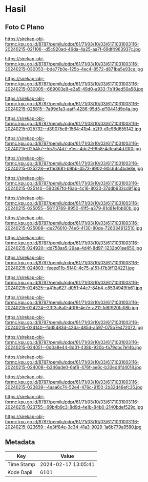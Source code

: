 # Hasil

## Foto C Plano

https://sirekap-obj-formc.kpu.go.id/8787/pemilu/pdpr/61/71/03/10/03/6171031003116-20240215-021108--d5c920ad-46da-4a25-aa7f-69df4963937c.jpg

https://sirekap-obj-formc.kpu.go.id/8787/pemilu/pdpr/61/71/03/10/03/6171031003116-20240215-030053--bde77b0e-125b-4ec4-8572-d871ba5e93ce.jpg

https://sirekap-obj-formc.kpu.go.id/8787/pemilu/pdpr/61/71/03/10/03/6171031003116-20240215-030005--669003e9-e3a5-49d0-a933-7b1f9ed50a58.jpg

https://sirekap-obj-formc.kpu.go.id/8787/pemilu/pdpr/61/71/03/10/03/6171031003116-20240215-025815--7a99d1a3-aaff-4286-95d5-ef10441d9c4a.jpg

https://sirekap-obj-formc.kpu.go.id/8787/pemilu/pdpr/61/71/03/10/03/6171031003116-20240215-025732--d39075e8-1564-41b4-b2f9-d1e96d655142.jpg

https://sirekap-obj-formc.kpu.go.id/8787/pemilu/pdpr/61/71/03/10/03/6171031003116-20240215-025457--557574d7-e1ec-4dc2-9958-4a1ea54d70f0.jpg

https://sirekap-obj-formc.kpu.go.id/8787/pemilu/pdpr/61/71/03/10/03/6171031003116-20240215-025228--e11e3681-b9bb-4573-9902-90c64c4bde8e.jpg

https://sirekap-obj-formc.kpu.go.id/8787/pemilu/pdpr/61/71/03/10/03/6171031003116-20240215-025140--590367fd-f6ab-4c16-8033-37ddb933cd9f.jpg

https://sirekap-obj-formc.kpu.go.id/8787/pemilu/pdpr/61/71/03/10/03/6171031003116-20240215-025055--56113769-8950-41f5-a379-81d61e1bb60b.jpg

https://sirekap-obj-formc.kpu.go.id/8787/pemilu/pdpr/61/71/03/10/03/6171031003116-20240215-025008--de276010-74e6-4130-80de-726034912510.jpg

https://sirekap-obj-formc.kpu.go.id/8787/pemilu/pdpr/61/71/03/10/03/6171031003116-20240215-024920--dd758aa5-29aa-4d4f-8d97-1232b01ee650.jpg

https://sirekap-obj-formc.kpu.go.id/8787/pemilu/pdpr/61/71/03/10/03/6171031003116-20240215-024803--feeed11b-5140-4c75-a151-f7b3ff124221.jpg

https://sirekap-obj-formc.kpu.go.id/8787/pemilu/pdpr/61/71/03/10/03/6171031003116-20240215-024525--a41ba627-d051-44c7-84b4-c8534949fb61.jpg

https://sirekap-obj-formc.kpu.go.id/8787/pemilu/pdpr/61/71/03/10/03/6171031003116-20240215-024224--23f3c8a0-40f6-4e7e-a211-fd8f920fc08b.jpg

https://sirekap-obj-formc.kpu.go.id/8787/pemilu/pdpr/61/71/03/10/03/6171031003116-20240215-024140--fdd5483d-424a-485d-a597-075b7e472072.jpg

https://sirekap-obj-formc.kpu.go.id/8787/pemilu/pdpr/61/71/03/10/03/6171031003116-20240215-024051--0d0a8e44-8d31-438b-920b-fa79cbc7e14b.jpg

https://sirekap-obj-formc.kpu.go.id/8787/pemilu/pdpr/61/71/03/10/03/6171031003116-20240215-024008--b246ade0-6af9-476f-ae6c-b30ed4fd4018.jpg

https://sirekap-obj-formc.kpu.go.id/8787/pemilu/pdpr/61/71/03/10/03/6171031003116-20240215-023839--4aaa6c74-52e4-476c-9150-2b32d48efc35.jpg

https://sirekap-obj-formc.kpu.go.id/8787/pemilu/pdpr/61/71/03/10/03/6171031003116-20240215-023755--69b4b9c3-8d9d-4e1b-84b0-2140bdef529c.jpg

https://sirekap-obj-formc.kpu.go.id/8787/pemilu/pdpr/61/71/03/10/03/6171031003116-20240215-023659--4e3ff84e-3c34-41a3-9029-1a6b779a9580.jpg


## Metadata

| Key        | Value               |
| ---------- | ------------------- |
| Time Stamp | 2024-02-17 13:05:41 |
| Kode Dapil | 6101                |



